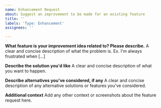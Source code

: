 ```yaml
---
name: Enhancement Request
about: Suggest an improvement to be made for an existing feature
title: ''
labels: 'Type: Enhancement'
assignees: ''

---
```


**What feature is your improvement idea related to? Please describe.**
A clear and concise description of what the problem is. Ex. I'm always frustrated when [...]

**Describe the solution you'd like**
A clear and concise description of what you want to happen.

**Describe alternatives you've considered, if any**
A clear and concise description of any alternative solutions or features you've considered.

**Additional context**
Add any other context or screenshots about the feature request here.
